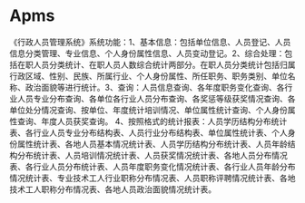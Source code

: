 # Apms
 《行政人员管理系统》系统功能：1、基本信息：包括单位信息、人员登记、人员信息分类管理、专业信息、个人身份属性信息、人员变动登记。2、综合处理：包括在职人员分类统计、在职人员人数综合统计两部分。在职人员分类统计包括归属行政区域、性别、民族、所属行业、个人身份属性、所任职务、职务类别、单位名称、政治面貌等进行统计。3、查询：人员信息查询、各年度职务变化查询、各行业人员专业分布查询、各单位各行业人员分布查询、各奖惩等级获奖情况查询、各单位处分情况查询、按单位、年度统计培训情况、单位属性统计查询、个人身份属性查询、年度人员获奖查询。 4、按照格式的统计报表：人员学历结构分布统计表、各行业人员专业分布结构表、人员行业分布结构表、单位属性统计表、个人身份属性统计表、各地人员基本情况统计表、人员学历结构分布统计表、人员年龄结构分布统计表、人员培训情况统计表、人员获奖情况统计表、各地人员分布情况表、各行业人员分布统计表、人员年度职务变化情况统计表、各行业人员年龄分布情况统计表、专业技术工人行业职称分布情况表、人员职称评聘情况统计表、各地技术工人职称分布情况表、各地人员政治面貌情况统计表。
